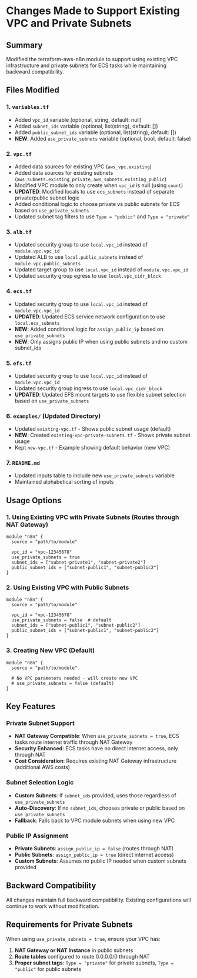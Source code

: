# Changes Made to Support Existing VPC and Private Subnets

## Summary
Modified the terraform-aws-n8n module to support using existing VPC infrastructure and private subnets for ECS tasks while maintaining backward compatibility.

## Files Modified

### 1. `variables.tf`
- Added `vpc_id` variable (optional, string, default: null)
- Added `subnet_ids` variable (optional, list(string), default: [])  
- Added `public_subnet_ids` variable (optional, list(string), default: [])
- **NEW**: Added `use_private_subnets` variable (optional, bool, default: false)

### 2. `vpc.tf`
- Added data sources for existing VPC (`aws_vpc.existing`)
- Added data sources for existing subnets (`aws_subnets.existing_private`, `aws_subnets.existing_public`)
- Modified VPC module to only create when `vpc_id` is null (using `count`)
- **UPDATED**: Modified locals to use `ecs_subnets` instead of separate private/public subnet logic
- Added conditional logic to choose private vs public subnets for ECS based on `use_private_subnets`
- Updated subnet tag filters to use `Type = "public"` and `Type = "private"`

### 3. `alb.tf`
- Updated security group to use `local.vpc_id` instead of `module.vpc.vpc_id`
- Updated ALB to use `local.public_subnets` instead of `module.vpc.public_subnets`
- Updated target group to use `local.vpc_id` instead of `module.vpc.vpc_id`
- Updated security group egress to use `local.vpc_cidr_block`

### 4. `ecs.tf`
- Updated security group to use `local.vpc_id` instead of `module.vpc.vpc_id`
- **UPDATED**: Updated ECS service network configuration to use `local.ecs_subnets`
- **NEW**: Added conditional logic for `assign_public_ip` based on `use_private_subnets`
- **NEW**: Only assigns public IP when using public subnets and no custom subnet_ids

### 5. `efs.tf`
- Updated security group to use `local.vpc_id` instead of `module.vpc.vpc_id`
- Updated security group ingress to use `local.vpc_cidr_block`
- **UPDATED**: Updated EFS mount targets to use flexible subnet selection based on `use_private_subnets`

### 6. `examples/` (Updated Directory)
- Updated `existing-vpc.tf` - Shows public subnet usage (default)
- **NEW**: Created `existing-vpc-private-subnets.tf` - Shows private subnet usage
- Kept `new-vpc.tf` - Example showing default behavior (new VPC)

### 7. `README.md`
- Updated inputs table to include new `use_private_subnets` variable
- Maintained alphabetical sorting of inputs

## Usage Options

### 1. Using Existing VPC with Private Subnets (Routes through NAT Gateway)
```hcl
module "n8n" {
  source = "path/to/module"
  
  vpc_id = "vpc-12345678"
  use_private_subnets = true
  subnet_ids = ["subnet-private1", "subnet-private2"]
  public_subnet_ids = ["subnet-public1", "subnet-public2"]
}
```

### 2. Using Existing VPC with Public Subnets
```hcl
module "n8n" {
  source = "path/to/module"
  
  vpc_id = "vpc-12345678"
  use_private_subnets = false  # default
  subnet_ids = ["subnet-public1", "subnet-public2"]
  public_subnet_ids = ["subnet-public1", "subnet-public2"]
}
```

### 3. Creating New VPC (Default)
```hcl
module "n8n" {
  source = "path/to/module"
  
  # No VPC parameters needed - will create new VPC
  # use_private_subnets = false (default)
}
```

## Key Features

### Private Subnet Support
- **NAT Gateway Compatible**: When `use_private_subnets = true`, ECS tasks route internet traffic through NAT Gateway
- **Security Enhanced**: ECS tasks have no direct internet access, only through NAT
- **Cost Consideration**: Requires existing NAT Gateway infrastructure (additional AWS costs)

### Subnet Selection Logic
- **Custom Subnets**: If `subnet_ids` provided, uses those regardless of `use_private_subnets`
- **Auto-Discovery**: If no `subnet_ids`, chooses private or public based on `use_private_subnets`
- **Fallback**: Falls back to VPC module subnets when using new VPC

### Public IP Assignment
- **Private Subnets**: `assign_public_ip = false` (routes through NAT)
- **Public Subnets**: `assign_public_ip = true` (direct internet access)
- **Custom Subnets**: Assumes no public IP needed when custom subnets provided

## Backward Compatibility
All changes maintain full backward compatibility. Existing configurations will continue to work without modification.

## Requirements for Private Subnets
When using `use_private_subnets = true`, ensure your VPC has:
1. **NAT Gateway or NAT Instance** in public subnets
2. **Route tables** configured to route 0.0.0.0/0 through NAT
3. **Proper subnet tags**: `Type = "private"` for private subnets, `Type = "public"` for public subnets
